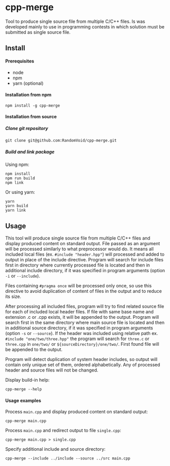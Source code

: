 # cpp-merge
Tool to produce single source file from multiple C/C++ files. Is was developed mainly to use in programming contests
in which solution must be submitted as single source file.

## Install
#### Prerequisites
* node
* npm
* yarn (optional)

#### Installation from npm
```
npm install -g cpp-merge
```

#### Installation from source
##### Clone git repository
```
git clone git@github.com:RandomVoid/cpp-merge.git
```

##### Build and link package
Using npm:
```
npm install
npm run build
npm link
```

Or using yarn:
```
yarn
yarn build
yarn link
```

## Usage
This tool will produce single source file from multiple C/C++ files and display produced content on standard output.
File passed as an argument will be processed similarly to what preprocessor would do. It means all included local
files (ex. `#include "header.hpp"`) will processed and added to output in place of the include directive.
Program will search for include files first in directory where currently processed file is located and then in
additional include directory, if it was specified in program arguments (option `-i` or `--include`).

Files containing `#pragma once` will be processed only once, so use this directive to avoid duplication of content of
files in the output and to reduce its size.

After processing all included files, program will try to find related source file for each of included local header
files. If file with same base name and extension .c or .cpp exists, it will be appended to the output. Program will
search first in the same directory where main source file is located and then in additional source directory, if it was
specified in program arguments (option `-s` or `--source`). If the header was included using relative path ex.
`#include "one/two/three.hpp"` the program will search for `three.c` or `three.cpp` in `one/two/` or
`${sourceDirectory}/one/two/`. First found file will be appended to the output.

Program will detect duplication of system header includes, so output will contain only unique set of them, ordered
alphabetically. Any of processed header and source files will not be changed.

Display build-in help:
```
cpp-merge --help
```

#### Usage examples
Process `main.cpp` and display produced content on standard output:
```
cpp-merge main.cpp
```

Process `main.cpp` and redirect output to file `single.cpp`:
```
cpp-merge main.cpp > single.cpp
```

Specify additional include and source directory:
```
cpp-merge --include ../include --source ../src main.cpp
``` 
